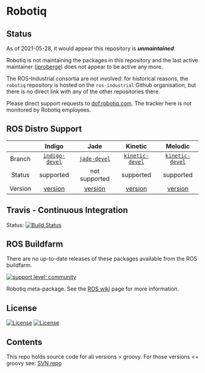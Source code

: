 # Robotiq

## Status

As of 2021-05-28, it would appear this repository is ***unmaintained***.

Robotiq is not maintaining the packages in this repository and the last active maintainer ([jproberge](https://github.com/jproberge)) does not appear to be active any more.

The ROS-Industrial consortia are not involved: for historical reasons, the `robotiq` repository is hosted on the `ros-industrial` Github organisation, but there is no direct link with any of the other repositories there.

Please direct support requests to [dof.robotiq.com](https://dof.robotiq.com/). The tracker here is not monitored by Robotiq employees.


## ROS Distro Support

|         | Indigo | Jade | Kinetic | Melodic |
|:-------:|:------:|:----:|:-------:|:-------:|
| Branch  | [`indigo-devel`](https://github.com/ros-industrial/robotiq/tree/indigo-devel) | [`jade-devel`](https://github.com/ros-industrial/robotiq/tree/jade-devel) | [`kinetic-devel`](https://github.com/ros-industrial/robotiq/tree/kinetic-devel) | [`kinetic-devel`](https://github.com/ros-industrial/robotiq/tree/kinetic-devel) |)
| Status  |  supported | not supported |  supported |  supported |
| Version | [version](http://repositories.ros.org/status_page/ros_indigo_default.html?q=robotiq) | [version](http://repositories.ros.org/status_page/ros_jade_default.html?q=robotiq) | [version](http://repositories.ros.org/status_page/ros_kinetic_default.html?q=robotiq) | [version](http://repositories.ros.org/status_page/ros_melodic_default.html?q=robotiq) |

## Travis - Continuous Integration

Status: [![Build Status](https://travis-ci.com/ros-industrial/robotiq.svg?branch=kinetic-devel)](https://travis-ci.com/ros-industrial/robotiq)

## ROS Buildfarm

There are no up-to-date releases of these packages available from the ROS buildfarm.

[![support level: community](https://img.shields.io/badge/support%20level-community-lightgray.svg)](http://rosindustrial.org/news/2016/10/7/better-supporting-a-growing-ros-industrial-software-platform)

Robotiq meta-package.  See the [ROS wiki][] page for more information. 

## License

[![License](https://img.shields.io/badge/License-Apache%202.0-blue.svg)](https://opensource.org/licenses/Apache-2.0)
[![License](https://img.shields.io/badge/License-BSD%203--Clause-blue.svg)](https://opensource.org/licenses/BSD-3-Clause)

## Contents

This repo holds source code for all versions > groovy. For those versions <= groovy see: [SVN repo][]

[ROS wiki]: http://ros.org/wiki/robotiq
[SVN repo]: https://code.google.com/p/swri-ros-pkg/source/browse

